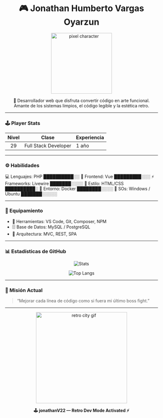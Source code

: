<!-- Retro 2D Profile - jonathanV22 -->

<h1 align="center">
  🎮 Jonathan Humberto Vargas Oyarzun
</h1>

<p align="center">
  <img src="https://i.imgur.com/XbJ6q6s.gif" width="200" alt="pixel character"/>
</p>

<p align="center">
  🧠 Desarrollador web que disfruta convertir código en arte funcional.<br>
  Amante de los sistemas limpios, el código legible y la estética retro.
</p>

---

### 🕹️ Player Stats

| Nivel | Clase | Experiencia |
|:-----:|:------:|:------------|
| 29 | Full Stack Developer | 1 año |

---

### ⚙️ Habilidades

💻 Lenguajes: PHP ██████████░░
🧩 Frontend: Vue █████████░░░
⚡ Frameworks: Livewire ███████░░░░
🎨 Estilo: HTML/CSS ██████████░
🐳 Entorno: Docker ████████░░░░
🧠 SOs: Windows / Ubuntu ███████░░░░░

---

### 💾 Equipamiento
- 🧰 Herramientas: VS Code, Git, Composer, NPM  
- 🗄️ Base de Datos: MySQL / PostgreSQL  
- 🧱 Arquitectura: MVC, REST, SPA  

---

### 📊 Estadísticas de GitHub

<p align="center">
  <img src="https://github-readme-stats.vercel.app/api?username=jonathanV22&show_icons=true&theme=gruvbox&border_color=44475a&bg_color=1a1a1a&icon_color=fec260&title_color=fe8019&text_color=cfcfcf" alt="Stats" />
</p>

<p align="center">
  <img src="https://github-readme-stats.vercel.app/api/top-langs/?username=jonathanV22&layout=compact&theme=gruvbox&bg_color=1a1a1a&border_color=44475a&title_color=fe8019&text_color=cfcfcf" alt="Top Langs" />
</p>

---

### 🧭 Misión Actual
> “Mejorar cada línea de código como si fuera mi último boss fight.”

---

<p align="center">
  <img src="https://i.imgur.com/SnZ1J6U.gif" width="300" alt="retro city gif"/>
</p>

<p align="center">
  <strong>🕹️ jonathanV22 — Retro Dev Mode Activated ⚡</strong>
</p>
